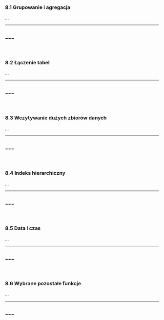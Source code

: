 ### 8.1 Grupowanie i agregacja
...

---
**---**
---
&nbsp;
### 8.2 Łączenie tabel
...

---
**---**
---
&nbsp;
### 8.3 Wczytywanie dużych zbiorów danych
...

---
**---**
---
&nbsp;
### 8.4 Indeks hierarchiczny
...

---
**---**
---
&nbsp;
### 8.5 Data i czas
...

---
**---**
---
&nbsp;
### 8.6 Wybrane pozostałe funkcje
...

---
**---**
---
&nbsp;
